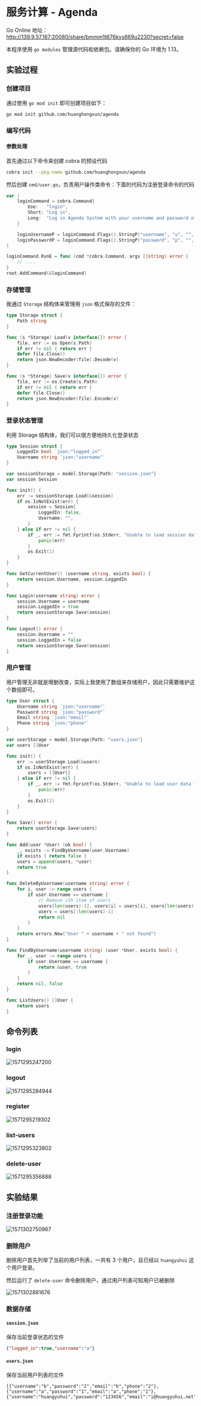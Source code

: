 # 服务计算 - Agenda

Go Online 地址： http://139.9.57.167:20080/share/bmmm1t676kvs669u2230?secret=false

本程序使用 `go modules` 管理源代码和依赖包。请确保你的 Go 环境为 1.13。

## 实验过程

### 创建项目

通过使用 `go mod init` 即可创建项目如下：

```bash
go mod init github.com/huanghongxun/agenda
```

### 编写代码

#### 参数处理

首先通过以下命令来创建 cobra 的预设代码

```bash
cobra init --pkg-name github.com/huanghongxun/agenda
```

然后创建 `cmd/user.go`，负责用户操作类命令：下面的代码为注册登录命令的代码

```go
var (
	loginCommand = cobra.Command{
		Use:   "login",
		Short: "Log in",
		Long:  "Log in Agenda System with your username and password of a registered account",
	}

	loginUsernameP = loginCommand.Flags().StringP("username", "u", "", "username of a registered account")
	loginPasswordP = loginCommand.Flags().StringP("password", "p", "", "password of a registered account")
)

loginCommand.RunE = func (cmd *cobra.Command, args []string) error {
    // ....
}
root.AddCommand(&loginCommand)
```

### 存储管理

我通过 `Storage` 结构体来管理用 `json` 格式保存的文件：

```go
type Storage struct {
	Path string
}

func (s *Storage) Load(v interface{}) error {
	file, err := os.Open(s.Path)
	if err != nil { return err }
	defer file.Close()
	return json.NewDecoder(file).Decode(v)
}

func (s *Storage) Save(v interface{}) error {
	file, err := os.Create(s.Path)
	if err != nil { return err }
	defer file.Close()
	return json.NewEncoder(file).Encode(v)
}
```

### 登录状态管理

利用 Storage 结构体，我们可以很方便地持久化登录状态

```go
type Session struct {
	LoggedIn bool `json:"logged_in"`
	Username string `json:"username"`
}

var sessionStorage = model.Storage{Path: "session.json"}
var session Session

func init() {
	err := sessionStorage.Load(&session)
	if os.IsNotExist(err) {
		session = Session{
			LoggedIn: false,
			Username: "",
		}
	} else if err != nil {
		if _, err := fmt.Fprintf(os.Stderr, "Unable to load session data from session.json"); err != nil {
			panic(err)
		}
		os.Exit(1)
	}
}

func GetCurrentUser() (username string, exists bool) {
	return session.Username, session.LoggedIn
}

func Login(username string) error {
	session.Username = username
	session.LoggedIn = true
	return sessionStorage.Save(session)
}

func Logout() error {
	session.Username = ""
	session.LoggedIn = false
	return sessionStorage.Save(session)
}
```

### 用户管理

用户管理无非就是增删改查，实际上我使用了数组来存储用户，因此只需要维护这个数组即可。

```go
type User struct {
	Username string `json:"username"`
	Password string `json:"password"`
	Email string `json:"email"`
	Phone string `json:"phone"`
}

var userStorage = model.Storage{Path: "users.json"}
var users []User

func init() {
	err := userStorage.Load(&users)
	if os.IsNotExist(err) {
		users = []User{}
	} else if err != nil {
		if _, err := fmt.Fprintf(os.Stderr, "Unable to load user data from users.json: %s", err.Error()); err != nil {
			panic(err)
		}
		os.Exit(1)
	}
}

func Save() error {
	return userStorage.Save(users)
}

func Add(user *User) (ok bool) {
	_, exists := FindByUsername(user.Username)
	if exists { return false }
	users = append(users, *user)
	return true
}

func DeleteByUsername(username string) error {
	for i, user := range users {
		if user.Username == username {
			// Remove ith item of users
			users[len(users)-1], users[i] = users[i], users[len(users)-1]
			users = users[:len(users)-1]
			return nil
		}
	}
	return errors.New("User " + username + " not found")
}

func FindByUsername(username string) (user *User, exists bool) {
	for _, user := range users {
		if user.Username == username {
			return &user, true
		}
	}
	return nil, false
}

func ListUsers() []User {
	return users
}
```

## 命令列表

### login

![1571295247200](assets/1571295247200.png)

### logout

![1571295284944](assets/1571295284944.png)

### register

![1571295219302](assets/1571295219302.png)

### list-users

![1571295323802](assets/1571295323802.png)

### delete-user

![1571295356888](1571295356888.png)



## 实验结果

### 注册登录功能

![1571302750967](assets/1571302750967.png)

### 删除用户

删除用户首先列举了当前的用户列表，一共有 3 个用户，且已经以 `huangyuhui` 这个用户登录。

然后运行了 `delete-user` 命令删除用户，通过用户列表可知用户已被删除

![1571302881676](assets/1571302881676.png)

### 数据存储

#### `session.json`

保存当前登录状态的文件

```json
{"logged_in":true,"username":"a"}
```

#### `users.json`

保存当前用户列表的文件

```
[{"username":"b","password":"2","email":"b","phone":"2"},{"username":"a","password":"1","email":"a","phone":"1"},{"username":"huangyuhui","password":"123456","email":"i@huangyuhui.net","phone":"12345678"}]
```